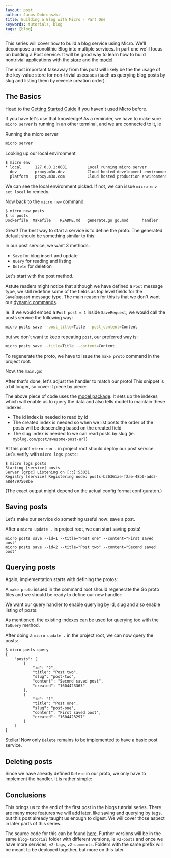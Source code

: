 ```yaml
---
layout: post
author: Janos Dobronszki
title: Building a Blog with Micro - Part One
keywords: tutorials, blog
tags: [blog]
---
```


This series will cover how to build a blog service using Micro. We'll decompose a monolithic Blog into multiple services. 
In part one we'll focus on building a Post service. It will be good way to learn how to build nontrivial applications with 
the [store](https://micro.mu/reference#store) and the [model](https://github.com/micro/dev/tree/master/model).

The most important takeaway from this post will likely be the the usage of the key-value store for non-trivial usecases 
(such as querying blog posts by slug and listing them by reverse creation order).

## The Basics

Head to the [Getting Started Guide](/getting-started) if you haven't used Micro before.

If you have let's use that knowledge! As a reminder, we have to make sure `micro server` is running in an other terminal, 
and we are connected to it, ie


Running the micro server

```sh
micro server
```

Looking up our local environment

```sh
$ micro env
* local      127.0.0.1:8081         Local running micro server
  dev        proxy.m3o.dev          Cloud hosted development environment
  platform   proxy.m3o.com          Cloud hosted production environment
```

We can see the local environment picked. If not, we can issue `micro env set local` to remedy.   

Now back to the `micro new` command:

```sh
$ micro new posts
$ ls posts
Dockerfile	Makefile	README.md	generate.go	go.mod		handler		main.go		proto
```

Great! The best way to start a service is to define the proto. The generated default should be something similar to this:

In our post service, we want 3 methods:
- `Save` for blog insert and update
- `Query` for reading and listing
- `Delete` for deletion

Let's start with the post method.

<script src="https://emgithub.com/embed.js?target=https%3A%2F%2Fgithub.com%2Fmicro%2Fdev%2Fblob%2Fmaster%2Fblog-tutorial%2Fv1-posts%2Fproto%2Fposts.proto%23L1-L33&style=github&showBorder=on&showLineNumbers=on&showFileMeta=on"></script>

Astute readers might notice that although we have defined a `Post` message type, we still redefine some of the fields as top level fields for the `SaveRequest` message type.
The main reason for this is that we don't want our [dynamic commands](https://micro.mu/reference#dynamic-commands).

Ie. if we would embed a `Post post = 1` inside `SaveRequest`, we would call the posts service the following way:

```sh
micro posts save --post_title=Title --post_content=Content
```

but we don't want to keep repeating `post`, our preferred way is:

```sh
micro posts save --title=Title --content=Content
```

To regenerate the proto, we have to issue the `make proto` command in the project root.

Now, the `main.go`:

<script src="https://emgithub.com/embed.js?target=https%3A%2F%2Fgithub.com%2Fmicro%2Fdev%2Fblob%2Fmaster%2Fblog-tutorial%2Fv1-posts%2Fmain.go&style=github&showBorder=on&showLineNumbers=on&showFileMeta=on"></script>

After that's done, let's adjust the handler to match our proto! This snippet is a bit longer, so cover it piece by piece:

<script src="https://emgithub.com/embed.js?target=https%3A%2F%2Fgithub.com%2Fmicro%2Fdev%2Fblob%2Fmaster%2Fblog-tutorial%2Fv1-posts%2Fhandler%2Fposts.go%23L1-L46&style=github&showBorder=on&showLineNumbers=on&showFileMeta=on"></script>

The above piece of code uses the [model package](https://github.com/micro/dev/tree/master/model). It sets up the indexes which will enable us to query the data and also tells model to maintain these indexes.

- The id index is needed to read by id
- The created index is needed so when we list posts the order of the posts will be descending based on the created field
- The slug index is needed to we can read posts by slug (ie. `myblog.com/post/awesome-post-url`)

At this point `micro run .` in project root should deploy our post service. Let's verify with `micro logs posts`:

```
$ micro logs posts
Starting [service] posts
Server [grpc] Listening on [::]:53031
Registry [service] Registering node: posts-b36361ae-f2ae-48b0-add5-a8d4797508be
```

(The exact output might depend on the actual config format configuraton.)

## Saving posts

Let's make our service do something useful now: save a post.

<script src="https://emgithub.com/embed.js?target=https%3A%2F%2Fgithub.com%2Fmicro%2Fdev%2Fblob%2Fmaster%2Fblog-tutorial%2Fv1-posts%2Fhandler%2Fposts.go%23L48-L61&style=github&showBorder=on&showLineNumbers=on&showFileMeta=on"></script>

After a `micro update .` in project root, we can start saving posts!

```
micro posts save --id=1 --title="Post one" --content="First saved post"
micro posts save --id=2 --title="Post two" --content="Second saved post"
```

## Querying posts

Again, implementation starts with defining the protos:

<script src="https://emgithub.com/embed.js?target=https%3A%2F%2Fgithub.com%2Fmicro%2Fdev%2Fblob%2Fmaster%2Fblog-tutorial%2Fv1-posts%2Fproto%2Fposts.proto%23L35-L53&style=github&showBorder=on&showLineNumbers=on&showFileMeta=on"></script>

A `make proto` issued in the command root should regenerate the Go proto files and we should be ready to define our new handler:

We want our query handler to enable querying by id, slug and also enable listing of posts:
<script src="https://emgithub.com/embed.js?target=https%3A%2F%2Fgithub.com%2Fmicro%2Fdev%2Fblob%2Fmaster%2Fblog-tutorial%2Fv1-posts%2Fhandler%2Fposts.go%23L63-L91&style=github&showBorder=on&showLineNumbers=on&showFileMeta=on"></script>

As mentioned, the existing indexes can be used for querying too with the `ToQuery` method.

After doing a `micro update .` in the project root, we can now query the posts:

```
$ micro posts query
{
	"posts": [
		{
			"id": "2",
			"title": "Post two",
			"slug": "post-two",
			"content": "Second saved post",
			"created": "1604423363"
		},
		{
			"id": "1",
			"title": "Post one",
			"slug": "post-one",
			"content": "First saved post",
			"created": "1604423297"
		}
	]
}

```

Stellar! Now only `Delete` remains to be implemented to have a basic post service.

## Deleting posts

Since we have already defined `Delete` in our proto, we only have to implement the handler. It is rather simple:

<script src="https://emgithub.com/embed.js?target=https%3A%2F%2Fgithub.com%2Fmicro%2Fdev%2Fblob%2Fmaster%2Fblog-tutorial%2Fv1-posts%2Fhandler%2Fposts.go%23L93-L96&style=github&showBorder=on&showLineNumbers=on&showFileMeta=on"></script>

## Conclusions

This brings us to the end of the first post in the blogs tutorial series.
There are many more features we will add later, like saving and querying by tags, but this post already taught us enough to digest.
We will cover those aspect in later parts of this series.

The source code for this can be found [here](https://github.com/micro/dev/tree/master/blog-tutorial/v1-posts).
Further versions will be in the same `blog-tutorial` folder with different versions, ie `v2-posts` and once we have more services, `v2-tags`, `v2-comments`.
Folders with the same prefix will be meant to be deployed together, but more on this later.

